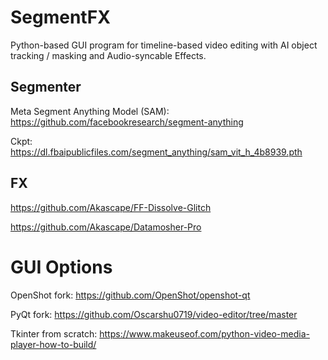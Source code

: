 # SegmentFX
Python-based GUI program for timeline-based video editing with AI object tracking / masking and Audio-syncable Effects.

## Segmenter
Meta Segment Anything Model (SAM): https://github.com/facebookresearch/segment-anything

Ckpt: https://dl.fbaipublicfiles.com/segment_anything/sam_vit_h_4b8939.pth

## FX
https://github.com/Akascape/FF-Dissolve-Glitch 

https://github.com/Akascape/Datamosher-Pro

# GUI Options
OpenShot fork: https://github.com/OpenShot/openshot-qt

PyQt fork: https://github.com/Oscarshu0719/video-editor/tree/master

Tkinter from scratch: https://www.makeuseof.com/python-video-media-player-how-to-build/
